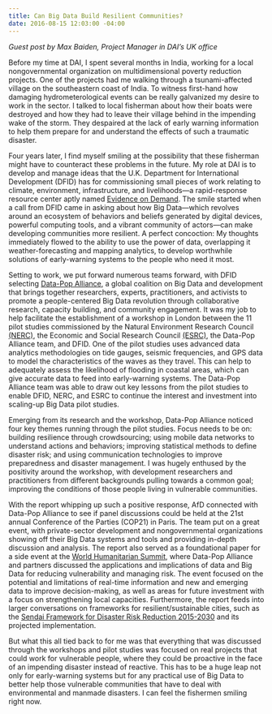 ```yaml
---
title: Can Big Data Build Resilient Communities?
date: 2016-08-15 12:03:00 -04:00
---
```


*Guest post by Max Baiden, Project Manager in DAI’s UK office*

Before my time at DAI, I spent several months in India, working for a local nongovernmental organization on multidimensional poverty reduction projects. One of the projects had me walking through a tsunami-affected village on the southeastern coast of India. To witness first-hand how damaging hydrometerological events can be really galvanized my desire to work in the sector. I talked to local fisherman about how their boats were destroyed and how they had to leave their village behind in the impending wake of the storm. They despaired at the lack of early warning information to help them prepare for and understand the effects of such a traumatic disaster.

Four years later, I find myself smiling at the possibility that these fisherman might have to counteract these problems in the future. My role at DAI is to develop and manage ideas that the U.K. Department for International Development (DFID) has for commissioning small pieces of work relating to climate, environment, infrastructure, and livelihoods—a rapid-response resource center aptly named [Evidence on Demand](http://www.evidenceondemand.info/homepage.aspx). The smile started when a call from DFID came in asking about how Big Data—which revolves around an ecosystem of behaviors and beliefs generated by digital devices, powerful computing tools, and a vibrant community of actors—can make developing communities more resilient. A perfect concoction: My thoughts immediately flowed to the ability to use the power of data, overlapping it weather-forecasting and mapping analytics, to develop worthwhile solutions of early-warning systems to the people who need it most.

<!--more-->

Setting to work, we put forward numerous teams forward, with DFID selecting [Data-Pop Alliance](http://datapopalliance.org/), a global coalition on Big Data and development that brings together researchers, experts, practitioners, and activists to promote a people-centered Big Data revolution through collaborative research, capacity building, and community engagement. It was my job to help facilitate the establishment of a workshop in London between the 11 pilot studies commissioned by the Natural Environment Research Council [(NERC)](http://www.nerc.ac.uk/), the Economic and Social Research Council [(ESRC)](http://www.esrc.ac.uk/), the Data-Pop Alliance team, and DFID. One of the pilot studies uses advanced data analytics methodologies on tide gauges, seismic frequencies, and GPS data to model the characteristics of the waves as they travel. This can help to adequately assess the likelihood of flooding in coastal areas, which can give accurate data to feed into early-warning systems. The Data-Pop Alliance team was able to draw out key lessons from the pilot studies to enable DFID, NERC, and ESRC to continue the interest and investment into scaling-up Big Data pilot studies.

Emerging from its research and the workshop, Data-Pop Alliance noticed four key themes running through the pilot studies. Focus needs to be on: building resilience through crowdsourcing; using mobile data networks to understand actions and behaviors; improving statistical methods to define disaster risk; and using communication technologies to improve preparedness and disaster management. I was hugely enthused by the positivity around the workshop, with development researchers and practitioners from different backgrounds pulling towards a common goal; improving the conditions of those people living in vulnerable communities.

With the report whipping up such a positive response, AfD connected with Data-Pop Alliance to see if panel discussions could be held at the 21st annual Conference of the Parties (COP21) in Paris. The team put on a great event, with private-sector development and nongovernmental organizations showing off their Big Data systems and tools and providing in-depth discussion and analysis. The report also served as a foundational paper for a side event at the [World Humanitarian Summit](https://www.worldhumanitariansummit.org/), where Data-Pop Alliance and partners discussed the applications and implications of data and Big Data for reducing vulnerability and managing risk. The event focused on the potential and limitations of real-time information and new and emerging data to improve decision-making, as well as areas for future investment with a focus on strengthening local capacities. Furthermore, the report feeds into larger conversations on frameworks for resilient/sustainable cities, such as the [Sendai Framework for Disaster Risk Reduction 2015-2030](http://www.preventionweb.net/files/43291_sendaiframeworkfordrren.pdf) and its projected implementation.

But what this all tied back to for me was that everything that was discussed through the workshops and pilot studies was focused on real projects that could work for vulnerable people, where they could be proactive in the face of an impending disaster instead of reactive. This has to be a huge leap not only for early-warning systems but for any practical use of Big Data to better help those vulnerable communities that have to deal with environmental and manmade disasters. I can feel the fishermen smiling right now.
